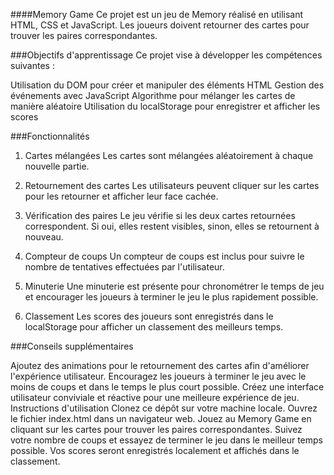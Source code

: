 ####Memory Game
Ce projet est un jeu de Memory réalisé en utilisant HTML, CSS et JavaScript. Les joueurs doivent retourner des cartes pour trouver les paires correspondantes.

###Objectifs d'apprentissage
Ce projet vise à développer les compétences suivantes :

Utilisation du DOM pour créer et manipuler des éléments HTML
Gestion des événements avec JavaScript
Algorithme pour mélanger les cartes de manière aléatoire
Utilisation du localStorage pour enregistrer et afficher les scores

###Fonctionnalités
1. Cartes mélangées
Les cartes sont mélangées aléatoirement à chaque nouvelle partie.

2. Retournement des cartes
Les utilisateurs peuvent cliquer sur les cartes pour les retourner et afficher leur face cachée.

3. Vérification des paires
Le jeu vérifie si les deux cartes retournées correspondent. Si oui, elles restent visibles, sinon, elles se retournent à nouveau.

4. Compteur de coups
Un compteur de coups est inclus pour suivre le nombre de tentatives effectuées par l'utilisateur.

5. Minuterie
Une minuterie est présente pour chronométrer le temps de jeu et encourager les joueurs à terminer le jeu le plus rapidement possible.

6. Classement
Les scores des joueurs sont enregistrés dans le localStorage pour afficher un classement des meilleurs temps.

###Conseils supplémentaires

Ajoutez des animations pour le retournement des cartes afin d'améliorer l'expérience utilisateur.
Encouragez les joueurs à terminer le jeu avec le moins de coups et dans le temps le plus court possible.
Créez une interface utilisateur conviviale et réactive pour une meilleure expérience de jeu.
Instructions d'utilisation
Clonez ce dépôt sur votre machine locale.
Ouvrez le fichier index.html dans un navigateur web.
Jouez au Memory Game en cliquant sur les cartes pour trouver les paires correspondantes.
Suivez votre nombre de coups et essayez de terminer le jeu dans le meilleur temps possible.
Vos scores seront enregistrés localement et affichés dans le classement.
